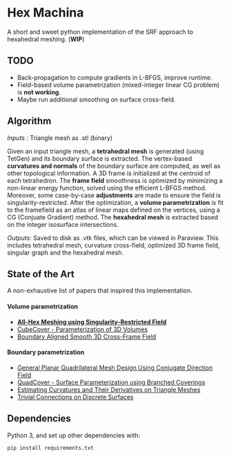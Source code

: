  Hex Machina
==============
A short and sweet python implementation of the SRF approach to hexahedral meshing. (**WIP**)

TODO
-----
- Back-propagation to compute gradients in L-BFGS, improve runtime.
- Field-based volume parametrization (mixed-integer linear CG problem) is **not working**.
- Maybe run additional smoothing on surface cross-field.


Algorithm
-----------
*Inputs* : Triangle mesh as .stl (binary)

Given an input triangle mesh, a **tetrahedral mesh** is generated (using TetGen) and its boundary surface is extracted. The vertex-based **curvatures and normals** of the boundary surface are computed, as well as other topological information. A 3D frame is initialized at the centroid of each tetrahedron. The **frame field** smoothness is optimized by minimizing a non-linear energy function, solved using the efficient L-BFGS method. Moreover, some case-by-case **adjustments** are made to ensure the field is singularity-restricted. After the optimization, a **volume parametrization** is fit to the framefield as an atlas of linear maps defined on the vertices, using a CG (Conjuate Gradient) method. The **hexahedral mesh** is extracted based on the integer isosurface intersections.

*Outputs*: Saved to disk as .vtk files, which can be viewed in Paraview. This includes tetrahedral mesh, curvature cross-field, optimized 3D frame field, singular graph and the hexahedral mesh.

State of the Art
-----------
A non-exhaustive list of papers that inspired this implementation.

#### Volume parametrization
 - [**All-Hex Meshing using Singularity-Restricted Field**](http://i.cs.hku.hk/~wenping/allhex.pdf)
 - [CubeCover - Parameterization of 3D Volumes](http://www.mi.fu-berlin.de/en/math/groups/ag-geom/publications/db/2011_Nieser-Reitebuch-Polthier_CubeCover.pdf)
 - [Boundary Aligned Smooth 3D Cross-Frame Field](http://www.cad.zju.edu.cn/home/hj/11/3D-cross-frame.pdf)

#### Boundary parametrization
 - [General Planar Quadrilateral Mesh Design Using Conjugate Direction Field](http://research.microsoft.com/en-us/UM/people/yangliu/publication/CDF.pdf)
 - [QuadCover - Surface Parameterization using Branched Coverings](http://www.mi.fu-berlin.de/en/math/groups/ag-geom/publications/db/KNP07-QuadCover.pdf)
 - [Estimating Curvatures and Their Derivatives on Triangle Meshes](http://gfx.cs.princeton.edu/pubs/_2004_ECA/curvpaper.pdf)
 - [Trivial Connections on Discrete Surfaces](http://www.multires.caltech.edu/pubs/Connections.pdf)

Dependencies
-------------
Python 3, and set up other dependencies with:

    pip install requirements.txt
